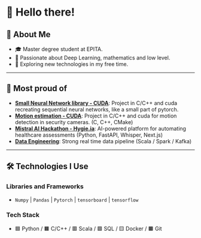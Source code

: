 # 👋 Hello there!

## 📖 About Me
- 🎓 Master degree student at EPITA.
- 🔭 Passionate about Deep Learning, mathematics and low level.
- 🚀 Exploring new technologies in my free time.

---

## 🌟 Most proud of
- **[Small Neural Network library - CUDA](https://github.com/FlorianSegard/CudaNeuralNetwork)**: Project in C/C++ and cuda recreating sequential neural networks, like a small part of pytorch.
- **[Motion estimation - CUDA](https://github.com/FlorianSegard/GPGPU_Project)**: Project in C/C++ and cuda for motion detection in security cameras. (C, C++, CMake)
- **[Mistral AI Hackathon - Hygie.ia](https://github.com/ClovisDyArx/hackaton_mistral_alan)**: AI-powered platform for automating healthcare assessments (Python, FastAPI, Whisper, Next.js)
- **[Data Engineering](https://github.com/FlorianSegard/DataEngineering)**: Strong real time data pipeline (Scala / Spark / Kafka)
---

## 🛠️ Technologies I Use

### **Libraries and Frameworks**
- `Numpy` | `Pandas` | `Pytorch` | `tensorboard` | `tensorflow`

### **Tech Stack**
- 🟦 Python / 🟧 C/C++ / 🟥 Scala / 🟩 SQL / 🟨 Docker / 🟫 Git
